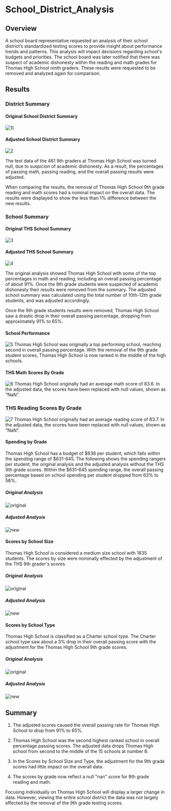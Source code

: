 # School_District_Analysis
## Overview
A school board representative requested an analysis of their school district’s standardized testing scores to provide insight about performance trends and patterns. This analysis will impact decisions regarding school's budgets and priorities. The school board was later notified that there was suspect of academic dishonesty within the reading and math grades for Thomas High School ninth graders. These results were requested to be removed and analyzed again for comparison.  

## Results

### District Summary
#### Original School District Summary
![1](https://github.com/lydiadingess/School_District_Analysis/blob/main/Resources/original_district_summary.png?raw=true))

#### Adjusted School District Summary
![2](https://github.com/lydiadingess/School_District_Analysis/blob/main/Resources/new_district_summary.png?raw=true)

The test data of the 461 9th graders at Thomas High School was turned null, due to suspicion of academic dishonesty. As a result, the percentages of passing math, passing reading, and the overall passing results were adjusted. 

When comparing the results, the removal of Thomas High School 9th grade reading and math scores had a nominal impact on the overall data. The results were displayed to show the less than 1% difference between the new results. 

### School Summary
#### Original THS School Summary
![3](https://github.com/lydiadingess/School_District_Analysis/blob/main/Resources/original_school_summary.png?raw=true)

#### Adjusted THS School Summary
![4](https://github.com/lydiadingess/School_District_Analysis/blob/main/Resources/new_school_summary.png?raw=true) 

The original analysis showed Thomas High School with some of the top percentages in math and reading, including an overall passing percentage of about 91%. Once the 9th grade students were suspected of academic dishonesty their results were removed from the summary. The adjusted school summary was calculated using the total number of 10th-12th grade students, and was adjusted accordingly. 

Once the 9th grade students results were removed, Thomas High School saw a drastic drop in their overall passing percentage, dropping from approximately 91% to 65%.

#### School Performance
![5](https://github.com/lydiadingess/School_District_Analysis/blob/main/Resources/high_performing_schools.png?raw=true)
Thomas High School was originally a top performing school, reaching second in overall passing percentage. With the removal of the 9th grade student scores, Thomas High School is now ranked in the middle of the high schools.

#### THS Math Scores By Grade 
![6](https://github.com/lydiadingess/School_District_Analysis/blob/main/Resources/new_math_scores.png?raw=true)
Thomas High School originally had an average math score of 83.6. In the adjusted data, the scores have been replaced with null values, shown as "NaN". 

### THS Reading Scores By Grade
![7](https://github.com/lydiadingess/School_District_Analysis/blob/main/Resources/new_reading_scores.png?raw=true)
Thomas High School originally had an average reading score of 83.7. In the adjusted data, the scores have been replaced with null values, shown as "NaN".

#### Spending by Grade
Thomas High School has a budget of $638 per student, which falls within the spending range of $631-645. The following shows the spending rangers per student, the original analysis and the adjusted analysis without the THS 9th grade scores. Within the $631-645 spending range, the overall passing percentage based on school spending per student dropped from 63% to 56%. 

##### Original Analysis
![original](https://github.com/lydiadingess/School_District_Analysis/blob/main/Resources/original_spending.png?raw=true)

##### Adjusted Analysis
![new](https://github.com/lydiadingess/School_District_Analysis/blob/main/Resources/new_spending.png?raw=true)

#### Scores by School Size
Thomas High School is considered a medium size school with 1635 students. The scores by size were nominally effected by the adjustment of the THS 9th grader's scores. 

##### Original Analysis
![original](https://github.com/lydiadingess/School_District_Analysis/blob/main/Resources/original_school_size.png?raw=true)

##### Adjusted Analysis
![new](https://github.com/lydiadingess/School_District_Analysis/blob/main/Resources/new_school_size.png?raw=true)

#### Scores by School Type
Thomas High School is classified as a Charter school type. The Charter school type saw about a 3% drop in their overall passing score with the adjustment for the Thomas High School 9th grade scores. 

##### Original Analysis
![original](https://github.com/lydiadingess/School_District_Analysis/blob/main/Resources/original_type.png?raw=true)

##### Adjusted Analysis
![new](new_type.png)

## Summary

1. The adjusted scores caused the overall passing rate for Thomas High School to drop from 91% to 65%.

2. Thomas High School was the second highest ranked school in overall percentage passing scores. The adjusted data drops Thomas High school from second to the middle of the 15 schools at number 8. 

3. In the Scores by School Size and Type, the adjustment for the 9th grade scores had little impact on the overall data. 

4. The scores by grade now reflect a null "nan" score for 9th grade reading and math. 

Focusing individually on Thomas High School will display a larger change in data. However, viewing the entire school district the data was not largely effected by the removal of the 9th grade testing scores.

